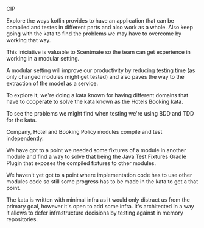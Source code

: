 CIP

Explore the ways kotlin provides to have an application that can be compiled and testes in different parts and also work
as a whole. Also keep going with the kata to find the problems we may have to overcome by working that way.

This iniciative is valuable to Scentmate so the team can get experience in working in a modular setting.

A modular setting will improve our productivity by reducing testing time (as only changed modules might get tested) and
also paves the way to the extraction of the model as a service.

To explore it, we're doing a kata known for having different domains that have to cooperate to solve the kata known as
the Hotels Booking kata.

To see the problems we might find when testing we're using BDD and TDD for the kata.

Company, Hotel and Booking Policy modules compile and test independently.

We have got to a point we needed some fixtures of a module in another module and find a way to solve that being the
Java Test Fixtures Gradle Plugin that exposes the compiled fixtures to other modules.

We haven't yet got to a point where implementation code has to use other modules code so still some progress has to be
made in the kata to get a that point.

The kata is written with minimal infra as it would only distract us from the primary goal, however it's open to add some
infra. It's architected in a way it allows to defer infrastructure decisions by testing against in memory repositories.
